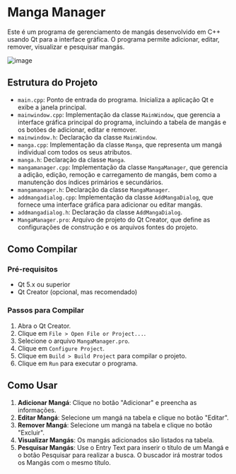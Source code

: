 # Manga Manager

Este é um programa de gerenciamento de mangás desenvolvido em C++ usando Qt para a interface gráfica. O programa permite adicionar, editar, remover, visualizar e pesquisar mangás.

![image](https://github.com/EduardoWS/Manga-Manager/assets/81593054/72be186b-6792-4a72-aabf-0636f5f70a9c)


## Estrutura do Projeto

- `main.cpp`: Ponto de entrada do programa. Inicializa a aplicação Qt e exibe a janela principal.
- `mainwindow.cpp`: Implementação da classe `MainWindow`, que gerencia a interface gráfica principal do programa, incluindo a tabela de mangás e os botões de adicionar, editar e remover.
- `mainwindow.h`: Declaração da classe `MainWindow`.
- `manga.cpp`: Implementação da classe `Manga`, que representa um mangá individual com todos os seus atributos.
- `manga.h`: Declaração da classe `Manga`.
- `mangamanager.cpp`: Implementação da classe `MangaManager`, que gerencia a adição, edição, remoção e carregamento de mangás, bem como a manutenção dos índices primários e secundários.
- `mangamanager.h`: Declaração da classe `MangaManager`.
- `addmangadialog.cpp`: Implementação da classe `AddMangaDialog`, que fornece uma interface gráfica para adicionar ou editar mangás.
- `addmangadialog.h`: Declaração da classe `AddMangaDialog`.
- `MangaManager.pro`: Arquivo de projeto do Qt Creator, que define as configurações de construção e os arquivos fontes do projeto.

## Como Compilar

### Pré-requisitos

- Qt 5.x ou superior
- Qt Creator (opcional, mas recomendado)

### Passos para Compilar

1. Abra o Qt Creator.
2. Clique em `File > Open File or Project...`.
3. Selecione o arquivo `MangaManager.pro`.
4. Clique em `Configure Project`.
5. Clique em `Build > Build Project` para compilar o projeto.
6. Clique em `Run` para executar o programa.

## Como Usar

1. **Adicionar Mangá**: Clique no botão "Adicionar" e preencha as informações.
2. **Editar Mangá**: Selecione um mangá na tabela e clique no botão "Editar".
3. **Remover Mangá**: Selecione um mangá na tabela e clique no botão "Excluir".
4. **Visualizar Mangás**: Os mangás adicionados são listados na tabela.
5. **Pesquisar Mangás**: Use o Entry Text para inserir o título de um Mangá e o botão Pesquisar para realizar a busca. O buscador irá mostrar todos os Mangás com o mesmo título.
